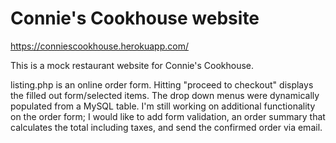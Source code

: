 # Connie's Cookhouse website

https://conniescookhouse.herokuapp.com/

This is a mock restaurant website for Connie's Cookhouse. 

listing.php is an online order form. Hitting "proceed to checkout" displays the filled out form/selected items. The drop down menus were dynamically populated from a MySQL table. I'm still working on additional functionality on the order form; I would like to add form validation, an order summary that calculates the total including taxes, and send the confirmed order via email. 
